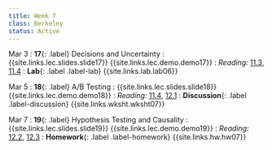 ```yaml
---
title: Week 7
class: Berkeley
status: Active
---
```


Mar 3
: **17**{: .label} Decisions and Uncertainty
    : {{site.links.lec.slides.slide17}} {{site.links.lec.demo.demo17}}
: _Reading:_ [11.3](https://inferentialthinking.com/chapters/11/3/Decisions_and_Uncertainty.html), [11.4](https://inferentialthinking.com/chapters/11/4/Error_Probabilities.html)
: **Lab**{: .label .label-lab} {{site.links.lab.lab06}} <!-- (Due 9/13) -->


Mar 5
: **18**{: .label} A/B Testing
    : {{site.links.lec.slides.slide18}} {{site.links.lec.demo.demo18}}
: _Reading:_ [11.4](https://inferentialthinking.com/chapters/11/4/Error_Probabilities.html), [12.1](https://inferentialthinking.com/chapters/12/1/AB_Testing.html)
: **Discussion**{: .label .label-discussion} {{site.links.wksht.wksht07}}


Mar 7
: **19**{: .label} Hypothesis Testing and Causality
    : {{site.links.lec.slides.slide19}} {{site.links.lec.demo.demo19}}
: _Reading:_ [12.2](https://inferentialthinking.com/chapters/12/2/Causality.html), [12.3](https://inferentialthinking.com/chapters/12/3/Deflategate.html)
: **Homework**{: .label .label-homework} {{site.links.hw.hw07}} <!-- (Due 9/13) -->
